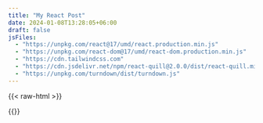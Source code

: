 ```yaml
---
title: "My React Post"
date: 2024-01-08T13:28:05+06:00
draft: false
jsFiles:
  - "https://unpkg.com/react@17/umd/react.production.min.js"
  - "https://unpkg.com/react-dom@17/umd/react-dom.production.min.js"
  - "https://cdn.tailwindcss.com"
  - "https://cdn.jsdelivr.net/npm/react-quill@2.0.0/dist/react-quill.min.js"
  - "https://unpkg.com/turndown/dist/turndown.js"
---
```


{{< raw-html >}}

<div id="root"></div>
{{</ raw-html >}}
